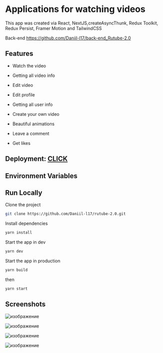 # Applications for watching videos

This app was created via React, NextJS,createAsyncThunk, Redux Toolkit, Redux Persist, Framer Motion and TailwindCSS

Back-end https://github.com/Daniil-l17/back-end_Rutube-2.0

## Features

- Watch the video

- Getting all video info

- Edit video

- Edit profile

- Getting all user info

- Сreate your own video

- Beautiful animations

- Leave a comment

- Get likes

## Deployment: [CLICK](https://rutube-2-0.vercel.app/)

## Environment Variables




## Run Locally

Clone the project

```bash
git clone https://github.com/Daniil-l17/rutube-2.0.git
```

Install dependencies

```bash
yarn install
```

Start the app in dev

```bash
yarn dev
```

Start the app in production

```bash
yarn build
```

then

```bash
yarn start
```

## Screenshots

![изображение](https://github.com/Daniil-l17/rutube-2.0/assets/129774580/35b79b25-9741-4994-8688-86cd09b004fb)

![изображение](https://github.com/Daniil-l17/rutube-2.0/assets/129774580/8f2ed689-db90-4612-bc9d-faba13fc71fe)

![изображение](https://github.com/Daniil-l17/rutube-2.0/assets/129774580/0748d064-8d19-4fe9-8443-c09d8819ec25)


![изображение](https://github.com/Daniil-l17/rutube-2.0/assets/129774580/fdb751c5-f055-40a2-b4c4-4c1eb9e276cc)

